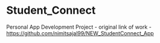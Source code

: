 # Student_Connect

Personal App Development Project - original link of work - https://github.com/nimitsajal99/NEW_StudentConnect_App 
